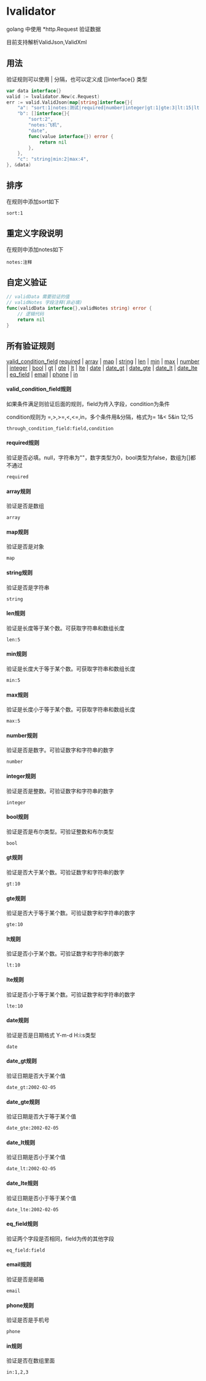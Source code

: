 # lvalidator
golang 中使用 *http.Request 验证数据

目前支持解析ValidJson,ValidXml

## 用法
验证规则可以使用 | 分隔，也可以定义成 []interface{} 类型
~~~go
var data interface{}
valid := lvalidator.New(c.Request)
err := valid.ValidJson(map[string]interface{}{
    "a": "sort:1|notes:测试|required|number|integer|gt:1|gte:3|lt:15|lte:10",
    "b": []interface{}{
        "sort:2",
        "notes:飞机",
        "date",
        func(value interface{}) error {
            return nil
        },
    },
    "c": "string|min:2|max:4",
}, &data)
~~~

## 排序
在规则中添加sort如下
~~~
sort:1
~~~

## 重定义字段说明
在规则中添加notes如下
~~~
notes:注释
~~~

## 自定义验证
~~~go
// validData 需要验证的值
// validNotes 字段注释(非必填)
func(validData interface{},validNotes string) error {
    // 逻辑代码
    return nil
}
~~~

## 所有验证规则
[valid_condition_field](#through_condition_field)
[required](#required) |
[array](#array) |
[map](#map) |
[string](#string) |
[len](#len) |
[min](#min) |
[max](#max) |
[number](#number) |
[integer](#integer) |
[bool](#bool) |
[gt](#gt) |
[gte](#gte) |
[lt](#lt) |
[lte](#lte) |
[date](#date) |
[date_gt](#date_gt) |
[date_gte](#date_gte) |
[date_lt](#date_lt) |
[date_lte](#date_lte) |
[eq_field](#eq_field) |
[email](#email) |
[phone](#phone) |
[in](#in)

#### <a id="valid_condition_field">valid_condition_field规则</a>
如果条件满足则验证后面的规则，field为传入字段，condition为条件

condition规则为 =,>,>=,<,<=,in，多个条件用&分隔，格式为= 1&< 5&in 12;15
~~~
through_condition_field:field,condition
~~~

#### <a id="required">required规则</a>
验证是否必填。null，字符串为""，数字类型为0，bool类型为false，数组为[]都不通过
~~~
required
~~~

#### <a id="array">array规则</a>
验证是否是数组
~~~
array
~~~

#### <a id="map">map规则</a>
验证是否是对象
~~~
map
~~~

#### <a id="string">string规则</a>
验证是否是字符串
~~~
string
~~~

#### <a id="len">len规则</a>
验证是长度等于某个数。可获取字符串和数组长度
~~~
len:5
~~~

#### <a id="min">min规则</a>
验证是长度大于等于某个数。可获取字符串和数组长度
~~~
min:5
~~~

#### <a id="max">max规则</a>
验证是长度小于等于某个数。可获取字符串和数组长度
~~~
max:5
~~~

#### <a id="number">number规则</a>
验证是否是数字。可验证数字和字符串的数字
~~~
number
~~~

#### <a id="integer">integer规则</a>
验证是否是整数。可验证数字和字符串的数字
~~~
integer
~~~

#### <a id="bool">bool规则</a>
验证是否是布尔类型。可验证整数和布尔类型
~~~
bool
~~~

#### <a id="gt">gt规则</a>
验证是否大于某个数。可验证数字和字符串的数字
~~~
gt:10
~~~

#### <a id="gte">gte规则</a>
验证是否大于等于某个数。可验证数字和字符串的数字
~~~
gte:10
~~~

#### <a id="lt">lt规则</a>
验证是否小于某个数。可验证数字和字符串的数字
~~~
lt:10
~~~

#### <a id="lte">lte规则</a>
验证是否小于等于某个数。可验证数字和字符串的数字
~~~
lte:10
~~~

#### <a id="date">date规则</a>
验证是否是日期格式 Y-m-d H:i:s类型
~~~
date
~~~

#### <a id="date_gt">date_gt规则</a>
验证日期是否大于某个值
~~~
date_gt:2002-02-05
~~~

#### <a id="date_gte">date_gte规则</a>
验证日期是否大于等于某个值
~~~
date_gte:2002-02-05
~~~

#### <a id="date_lt">date_lt规则</a>
验证日期是否小于某个值
~~~
date_lt:2002-02-05
~~~

#### <a id="date_lte">date_lte规则</a>
验证日期是否小于等于某个值
~~~
date_lte:2002-02-05
~~~

#### <a id="eq_field">eq_field规则</a>
验证两个字段是否相同，field为传的其他字段
~~~
eq_field:field
~~~

#### <a id="email">email规则</a>
验证是否是邮箱
~~~
email
~~~

#### <a id="phone">phone规则</a>
验证是否是手机号
~~~
phone
~~~

#### <a id="in">in规则</a>
验证是否在数组里面
~~~
in:1,2,3
~~~
